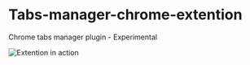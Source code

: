 # Tabs-manager-chrome-extention
Chrome tabs manager plugin - Experimental

![Extention in action]([http://url/to/img.png](https://github.com/amitpatil321/Tabs-manager-chrome-extention/blob/master/image.png)https://github.com/amitpatil321/Tabs-manager-chrome-extention/blob/master/image.png)
